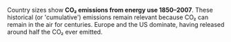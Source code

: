 Country sizes show **CO₂ emissions from energy use 1850–2007**. These historical (or 'cumulative') emissions remain relevant because CO₂ can remain in the air for centuries. Europe and the US dominate, having released around half the CO₂ ever emitted.